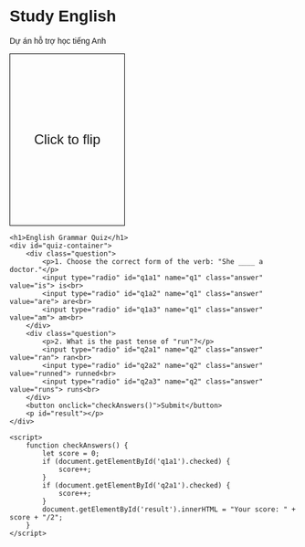 # Study English  
Dự án hỗ trợ học tiếng Anh

<!DOCTYPE html>
<html lang="en">
<head>
    <meta charset="UTF-8">
    <meta name="viewport" content="width=device-width, initial-scale=1.0">
    <title>Flashcards</title>
    <style>
        .card {
            width: 200px;
            height: 300px;
            border: 1px solid #000;
            display: flex;
            align-items: center;
            justify-content: center;
            font-size: 24px;
            text-align: center;
            cursor: pointer;
        }
    </style>
</head>
<body>

<div class="card" onclick="flipCard()">Click to flip</div>

<script>
    const card = document.querySelector('.card');
    let isFlipped = false;

    const words = [
        { term: 'Apple', definition: 'A fruit that is red or green.' },
        { term: 'Cat', definition: 'A small domesticated carnivorous mammal.' },
    ];

    function flipCard() {
        if (isFlipped) {
            card.textContent = words[0].term;
        } else {
            card.textContent = words[0].definition;
        }
        isFlipped = !isFlipped;
    }

    card.textContent = words[0].term;
</script>

</body>
</html>
<!DOCTYPE html>
<html lang="en">
<head>
    <meta charset="UTF-8">
    <meta name="viewport" content="width=device-width, initial-scale=1.0">
    <title>English Grammar Quiz</title>
    <style>
        body {
            font-family: Arial, sans-serif;
            padding: 20px;
        }
        .question {
            margin: 10px 0;
        }
        .answer {
            padding: 5px;
            margin-right: 10px;
        }
    </style>
</head>
<body>

    <h1>English Grammar Quiz</h1>
    <div id="quiz-container">
        <div class="question">
            <p>1. Choose the correct form of the verb: "She ____ a doctor."</p>
            <input type="radio" id="q1a1" name="q1" class="answer" value="is"> is<br>
            <input type="radio" id="q1a2" name="q1" class="answer" value="are"> are<br>
            <input type="radio" id="q1a3" name="q1" class="answer" value="am"> am<br>
        </div>
        <div class="question">
            <p>2. What is the past tense of "run"?</p>
            <input type="radio" id="q2a1" name="q2" class="answer" value="ran"> ran<br>
            <input type="radio" id="q2a2" name="q2" class="answer" value="runned"> runned<br>
            <input type="radio" id="q2a3" name="q2" class="answer" value="runs"> runs<br>
        </div>
        <button onclick="checkAnswers()">Submit</button>
        <p id="result"></p>
    </div>

    <script>
        function checkAnswers() {
            let score = 0;
            if (document.getElementById('q1a1').checked) {
                score++;
            }
            if (document.getElementById('q2a1').checked) {
                score++;
            }
            document.getElementById('result').innerHTML = "Your score: " + score + "/2";
        }
    </script>

</body>
</html>
